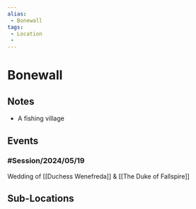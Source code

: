 ```yaml
---
alias: 
 - Bonewall
tags: 
 - Location
 - 
---
```


# Bonewall

## Notes
- A fishing village

## Events
### #Session/2024/05/19 
Wedding of [[Duchess Wenefreda]] & [[The Duke of Fallspire]]

## Sub-Locations


